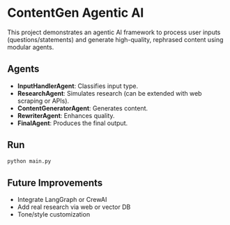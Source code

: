 # ContentGen Agentic AI

This project demonstrates an agentic AI framework to process user inputs (questions/statements) and generate high-quality, rephrased content using modular agents.

## Agents
- **InputHandlerAgent**: Classifies input type.
- **ResearchAgent**: Simulates research (can be extended with web scraping or APIs).
- **ContentGeneratorAgent**: Generates content.
- **RewriterAgent**: Enhances quality.
- **FinalAgent**: Produces the final output.

## Run
```bash
python main.py
```

## Future Improvements
- Integrate LangGraph or CrewAI
- Add real research via web or vector DB
- Tone/style customization
